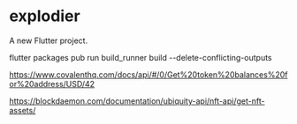 # explodier

A new Flutter project.

flutter packages pub run build_runner build --delete-conflicting-outputs

https://www.covalenthq.com/docs/api/#/0/Get%20token%20balances%20for%20address/USD/42

https://blockdaemon.com/documentation/ubiquity-api/nft-api/get-nft-assets/
